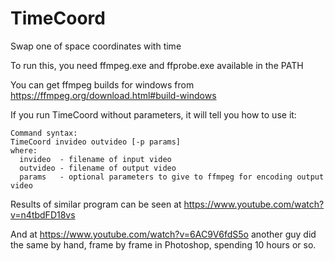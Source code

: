 # TimeCoord
Swap one of space coordinates with time

To run this, you need ffmpeg.exe and ffprobe.exe available in the PATH

You can get ffmpeg builds for windows from https://ffmpeg.org/download.html#build-windows

If you run TimeCoord without parameters, it will tell you how to use it:

```
Command syntax:
TimeCoord invideo outvideo [-p params]
where:
  invideo  - filename of input video
  outvideo - filename of output video
  params   - optional parameters to give to ffmpeg for encoding output video
```

Results of similar program can be seen at https://www.youtube.com/watch?v=n4tbdFD18vs

And at https://www.youtube.com/watch?v=6AC9V6fdS5o another guy did the same by hand, frame by frame in Photoshop, spending 10 hours or so.
